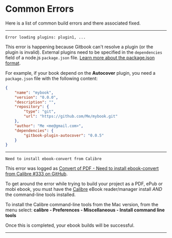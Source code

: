 # Common Errors

Here is a list of common build errors and there associated fixed.

---------

```
Error loading plugins: plugin1, ...
```

This error is happening because Gitbook can't resolve a plugin (or the plugin is invalid).
External plugins need to be specified in the `dependencies` field of a node.js `package.json` file. [Learn more about the package.json format](https://www.npmjs.org/doc/json.html).

For example, if your book depend on the **Autocover** plugin, you need a `package.json` file with the following content:

```json
{
    "name": "mybook",
    "version": "0.0.0",
    "description": "",
    "repository": {
        "type": "git",
        "url": "https://github.com/Me/mybook.git"
    },
    "author": "Me <me@gmail.com>",
    "dependencies": {
        "gitbook-plugin-autocover": "0.0.5"
    }
}
```

---------

```
Need to install ebook-convert from Calibre
```

This error was logged as [Convert of PDF - Need to install ebook-convert from Calibre #333 on GitHub](https://github.com/GitbookIO/gitbook/issues/333).

To get around the error while trying to build your project as a PDF, ePub or mobi ebook, you must have the [Calibre](http://calibre-ebook.com) eBook reader/manager install _AND_ the command-line tools installed.

To install the Calibre command-line tools from the Mac version, from the menu select: **calibre - Preferences - Miscellaneous - Install command line tools**

Once this is completed, your ebook builds will be successful.

***